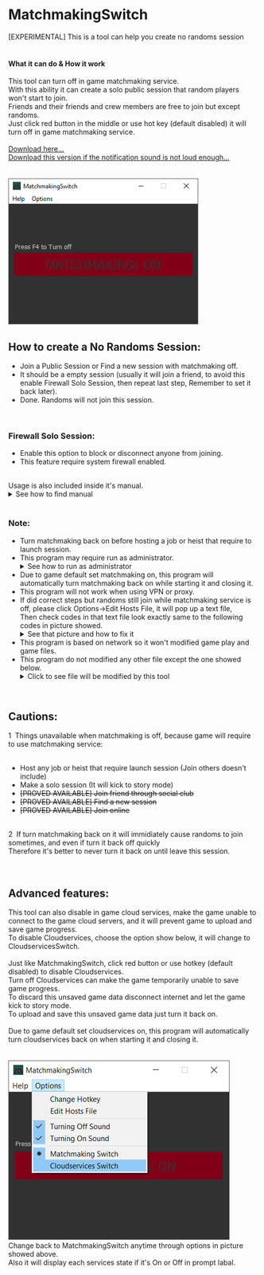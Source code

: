<h1>MatchmakingSwitch</h1>
[EXPERIMENTAL] This is a tool can help you create no randoms session<br>
<br>
<h4>What it can do & How it work</h4>
This tool can turn off in game matchmaking service.<br>
With this ability it can create a solo public session that random players won't start to join.<br>
Friends and their friends and crew members are free to join but except randoms.<br>
Just click red button in the middle or use hot key (default disabled) it will turn off in game matchmaking service.<br>
<br>
<a href="https://raw.githubusercontent.com/Barracuda10/MatchmakingSwitch/master/MatchmakingSwitch/x64/Release/MatchmakingSwitch.exe"><ins>Download here...</ins></a><br>
<a href="//raw.githubusercontent.com/Barracuda10/MatchmakingSwitch/master/MatchmakingSwitch/x64/Release/ffmpeg/MatchmakingSwitch.exe"><ins>Download this version if the notification sound is not loud enough...</ins></a><br>
<br>
<br>
<img src="https://github.com/Barracuda10/others/blob/master/MatchmakingSwitch/matchmakingswitch.png"><br>
<!--<a href="https://www.virustotal.com/gui/file/3c5d6335c52a2333999e3b0c711977bf60850a8da0bfd1217358f98409f97d5a/detection" target="_blank"><ins>See virus scan result</ins></a><br>-->
<!--<del>[FIXED] it may look different if the scale and layout setting on Windows 10 is not set to 100%</del>
<br>-->
<h2>How to create a No Randoms Session:</h2>
<!--<h5>Method 1 [RECOMMAND]</h5>-->
<ul>
  <li>Join a Public Session or Find a new session with matchmaking off.</li>
  <li>It should be a empty session (usually it will join a friend, to avoid this enable Firewall Solo Session, then repeat last step, Remember to set it back later).</li><!--(usually it will join a friend, to avoid this set Presence Visibility to Me Only in Social Club setting, Remember to set it back later)-->
  <li>Done. Randoms will not join this session.</li>
</ul>
<!--<h5>Method 2</h5>--><!--[DO NOT RECOMMAND] [If turn matchmaking back on, sometimes will cause randoms to join]-->
<!--<ul>
  <li>Join a public session with other players in it and with matchmaking on.</li>
  <li>Make a solo session and after that wait for few seconds turn matchmaking off.</li>
  <li>Done. Randoms will not join this session.</li>
</ul>-->
<!--<h5>Method 2 [Do Not Recommand. Friends may unable to join through Social Club (No join option)]</h5>
<ul>
  <li>Join a invite only session with matchmaking on.</li>
  <li>Turn matchmaking off then find a new session and the new session should be a empty session.</li>
  <li>Done. Randoms will not join this session.</li>
</ul>-->
<br>
<h3>Firewall Solo Session:</h3>
<ul>
  <li>Enable this option to block or disconnect anyone from joining.</li>
  <li>This feature require system firewall enabled.</li>
</ul>
<br>
Usage is also included inside it's manual.<br>
<details>
  <summary>See how to find manual</summary>
  <br>
  <img src="https://github.com/Barracuda10/others/blob/master/MatchmakingSwitch/matchmakingswitch_manual.png">
</details>
<br>
<h3>Note:</h3>
<ul>
  <li>Turn matchmaking back on before hosting a job or heist that require to launch session.<br>
  <li>This program may require run as administrator.<br>
    <details>
      <summary>See how to run as administrator</summary>
      <br>
      &nbsp;&nbsp;-&nbsp;&nbsp;Right click MatchmakingSwitch.exe, choose Properties, then choose Compatibility tab,<br>
      &nbsp;&nbsp;-&nbsp;&nbsp;Check this option showed below.<br>
      <br>
      <img src="https://github.com/Barracuda10/others/blob/master/MatchmakingSwitch/administrator.png"><br>
    </details>
  </li>
  <li>Due to game default set matchmaking on, this program will automatically turn matchmaking back on while starting it and closing it.</li>
  <li>This program will not work when using VPN or proxy.</li>
  <li>If did correct steps but randoms still join while matchmaking service is off, please click Options->Edit Hosts File, it will pop up a text file, <br>Then check codes in that text file look exactly same to the following codes in picture showed.<br>
    <details>
      <summary>See that picture and how to fix it</summary>
      <br>
      &nbsp;&nbsp;-&nbsp;&nbsp;Find and verify this code: "127.0.0.1 mm-gta5-prod.ros.rockstargames.com".<br>
      <!--&nbsp;&nbsp;-&nbsp;&nbsp;Make sure there is no "#" in front of it, if there is, delete all the "#" sign in the line contain "127.0.0.1 mm-gta5-prod.ros.rockstargames.com".<br>-->
      &nbsp;&nbsp;-&nbsp;&nbsp;<!--Or just simply-->Delete the entire line contain "127.0.0.1 mm-gta5-prod.ros.rockstargames.com", then restart this program. It will automatically add a new one when starting it<br>
      <br>
      <img src="https://github.com/Barracuda10/others/blob/master/MatchmakingSwitch/hosts_enabled.png"><br>
    </details>
  </li>
  <li>This program is based on network so it won't modified game play and game files.</li>
  <li>This program do not modified any other file except the one showed below.<br>
    <details>
      <summary>Click to see file will be modified by this tool</summary>
      &nbsp;&nbsp;-&nbsp;&nbsp;Hosts&nbsp;&nbsp[PATH]%WINDIR%\system32\drivers\etc\hosts<br>
    </details>
  </li>
</ul>
<br>
<h2>Cautions:</h2>
1&nbsp;&nbsp;Things unavailable when matchmaking is off, because game will require to use matchmaking service:<br>
<br>
<ul>
  <li>Host any job or heist that require launch session (Join others doesn't include)</li>
  <li>Make a solo session (It will kick to story mode)</li>
  <li><del>[PROVED AVAILABLE] Join friend through social club</del></li>
  <li><del>[PROVED AVAILABLE] Find a new session</del></li>
  <li><del>[PROVED AVAILABLE] Join online</del></li>
</ul>
<br>
2&nbsp;&nbsp;If turn matchmaking back on it will immidiately cause randoms to join sometimes, and even if turn it back off quickly<br>
Therefore it's better to never turn it back on until leave this session.<br>
<br>
<!--3&nbsp;&nbsp;If there is already more than 1 people in session and then go turn Matchmaking off, It usually still will cause randoms to join. So the best way to use this is turn it off while only 1 person in the session.<br>-->
<br>
<h2>Advanced features:</h2>
This tool can also disable in game cloud services, make the game unable to connect to the game cloud servers, and it will prevent game to upload and save game progress.<br>
To disable Cloudservices, choose the option show below, it will change to CloudservicesSwitch.<br>
<br>
Just like MatchmakingSwitch, click red button or use hotkey (default disabled) to disable Cloudservices.<br>
Turn off Cloudservices can make the game temporarily unable to save game progress.<br>
To discard this unsaved game data disconnect internet and let the game kick to story mode.<br>
To upload and save this unsaved game data just turn it back on.<br>
<br>
Due to game default set cloudservices on, this program will automatically turn cloudservices back on when starting it and closing it.<br>
<br>
<br>
<img src="https://github.com/Barracuda10/others/blob/master/MatchmakingSwitch/matchmakingswitch_cloudservicesswitch.png"><br>
Change back to MatchmakingSwitch anytime through options in picture showed above.<br>
Also it will display each services state if it's On or Off in prompt labal.<br>
